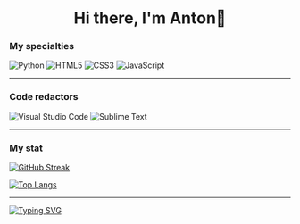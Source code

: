 <h1 align="center">Hi there, I'm Anton👋</h1>

<h3>My specialties</h3>

![Python](https://img.shields.io/badge/python-3670A0?style=for-the-badge&logo=python&logoColor=ffdd54)
![HTML5](https://img.shields.io/badge/html5-%23E34F26.svg?style=for-the-badge&logo=html5&logoColor=white)
![CSS3](https://img.shields.io/badge/css3-%231572B6.svg?style=for-the-badge&logo=css3&logoColor=white)
![JavaScript](https://img.shields.io/badge/javascript-%23323330.svg?style=for-the-badge&logo=javascript&logoColor=%23F7DF1E)

---

<h3>Code redactors</h3>

![Visual Studio Code](https://img.shields.io/badge/Visual%20Studio%20Code-0078d7.svg?style=for-the-badge&logo=visual-studio-code&logoColor=white)
![Sublime Text](https://img.shields.io/badge/sublime_text-%23575757.svg?style=for-the-badge&logo=sublime-text&logoColor=important)

---
<!--- <h3>My achievements (Недостаточно значимых наград. Будет активирован позднее)</h3>

[![trophy](https://github-profile-trophy.vercel.app/?username=Anton1618&theme=onedark)](https://github.com/ryo-ma/github-profile-trophy)

---
--->
<h3>My stat</h3>

[![GitHub Streak](https://github-readme-streak-stats.herokuapp.com/?user=Anton1618)](https://git.io/streak-stats)

[![Top Langs](https://github-readme-stats.vercel.app/api/top-langs/?username=Anton1618)](https://github.com/anuraghazra/github-readme-stats)

---








[![Typing SVG](https://readme-typing-svg.herokuapp.com?color=%2336BCF7&lines=Computer+science+student)](https://git.io/typing-svg)


<!--
**Anton1618/Anton1618** is a ✨ _special_ ✨ repository because its `README.md` (this file) appears on your GitHub profile.

Here are some ideas to get you started:

- 🔭 I’m currently working on ...
- 🌱 I’m currently learning ...
- 👯 I’m looking to collaborate on ...
- 🤔 I’m looking for help with ...
- 💬 Ask me about ...
- 📫 How to reach me: ...
- 😄 Pronouns: ...
- ⚡ Fun fact: ...
-->

